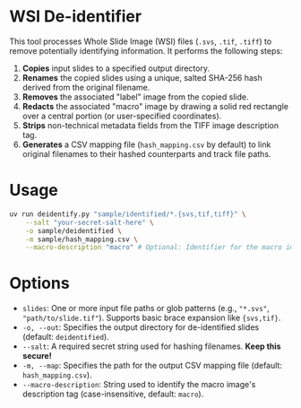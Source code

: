 # WSI De-identifier

This tool processes Whole Slide Image (WSI) files (`.svs`, `.tif`, `.tiff`) to remove potentially identifying information. It performs the following steps:

1.  **Copies** input slides to a specified output directory.
2.  **Renames** the copied slides using a unique, salted SHA-256 hash derived from the original filename.
3.  **Removes** the associated "label" image from the copied slide.
4.  **Redacts** the associated "macro" image by drawing a solid red rectangle over a central portion (or user-specified coordinates).
5.  **Strips** non-technical metadata fields from the TIFF image description tag.
6.  **Generates** a CSV mapping file (`hash_mapping.csv` by default) to link original filenames to their hashed counterparts and track file paths.

# Usage

```bash
uv run deidentify.py "sample/identified/*.{svs,tif,tiff}" \
    --salt "your-secret-salt-here" \
    -o sample/deidentified \
    -m sample/hash_mapping.csv \
    --macro-description "macro" # Optional: Identifier for the macro image description
```

# Options

- `slides`: One or more input file paths or glob patterns (e.g., `"*.svs"`, `"path/to/slide.tif"`). Supports basic brace expansion like `{svs,tif}`.
- `-o, --out`: Specifies the output directory for de-identified slides (default: `deidentified`).
- `--salt`: A required secret string used for hashing filenames. **Keep this secure!**
- `-m, --map`: Specifies the path for the output CSV mapping file (default: `hash_mapping.csv`).
- `--macro-description`: String used to identify the macro image's description tag (case-insensitive, default: `macro`).
